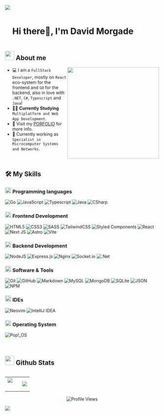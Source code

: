 <!--horizontal divider(gradiant)-->
<img src="https://user-images.githubusercontent.com/73097560/115834477-dbab4500-a447-11eb-908a-139a6edaec5c.gif">

<!--h1 without bottom border-->

<div id="user-content-toc">
  <ul align="left">
    <summary><h1 style="display: inline-block">Hi there👋, I'm David Morgade</h1></summary>
  </ul>
</div>

<!--About Me-->

## <picture><img src = "https://github.com/7oSkaaa/7oSkaaa/blob/main/Images/about_me.gif?raw=true" width = 30px></picture> About me

<picture> <img align="right" src="https://media2.giphy.com/media/qgQUggAC3Pfv687qPC/giphy.gif?cid=ecf05e47qkl96ftfy8fagqf0ct4msdkbf6te79bwoz1yliik&ep=v1_gifs_search&rid=giphy.gif&ct=g" width = 300px></picture>

- :computer: I am a `FullStack Developer`, mostly on `React` eco-system for the frontend and `GO` for the backend, also in love with `.NET`, `C#`, `Typescript` and `Java`!
- :technologist: **Currently Studying** `Multiplatform and Web App Development`.
- :handbag: Visit my [PORFOLIO](https://www.codigomorga.es/portfolio) for more info.
- :wrench: Currently working as `Specialist in Microcomputer Systems and Networks`.

<br>

## 🛠️ My Skills

### <picture> <img src = "https://github.com/7oSkaaa/7oSkaaa/blob/main/Images/Programming_Languages.gif?raw=true" width = 20px> </picture> Programming languages

![Go](https://img.shields.io/badge/go-%2300ADD8.svg?style=flat-square&logo=go&logoColor=white)
![JavaScript](https://img.shields.io/badge/JavaScript-F7DF1E?style=flat-square&logo=JavaScript&logoColor=white)
![Typescript](https://img.shields.io/badge/Typescript-3776AB?style=flat-square&logo=Typescript&logoColor=white)
![Java](https://img.shields.io/badge/Java-ED8B00?style=flat-square&logo=openjdk&logoColor=white)
![CSharp](https://img.shields.io/badge/CSharp-A8B9CC?style=flat-square&logo=CSharp&logoColor=white)

### <picture> <img src = "https://github.com/7oSkaaa/7oSkaaa/blob/main/Images/Front_End.gif?raw=true" width = 20px> </picture> Frontend Development

![HTML5](https://img.shields.io/badge/HTML-E34F26?style=flat-square&logo=HTML5&logoColor=white)
![CSS3](https://img.shields.io/badge/CSS-1572B6?style=flat-square&logo=CSS3&logoColor=white)
![SASS](https://img.shields.io/badge/SASS-hotpink.svg?style=flat-square&logo=SASS&logoColor=white)
![TailwindCSS](https://img.shields.io/badge/tailwindcss-%2338B2AC.svg?style=flat-square&logo=tailwind-css&logoColor=white)
![Styled Components](https://img.shields.io/badge/styled--components-DB7093?style=flat-square&logo=styled-components&logoColor=white)
![React](https://img.shields.io/badge/-React-61DAFB?style=flat-square&logo=react&logoColor=white&style=for-the-badge)
![Next JS](https://img.shields.io/badge/Next-black?style=flat-squaree&logo=next.js&logoColor=white)
![Astro](https://img.shields.io/badge/Astro-ffffff?style=flat-square&logo=astro&logoColor=black)
![Vite](https://img.shields.io/badge/vite-%23646CFF.svg?style=flat-square&logo=vite&logoColor=white)

### <picture> <img src = "https://github.com/7oSkaaa/7oSkaaa/blob/main/Images/CP_PS.gif?raw=true" width = 20px> </picture> Backend Development

![NodeJS](https://img.shields.io/badge/node.js-6DA55F?style=flat-square&logo=node.js&logoColor=white)
![Express.js](https://img.shields.io/badge/express.js-%23404d59.svg?style=flat-square&logo=express&logoColor=%2361DAFB)
![Nginx](https://img.shields.io/badge/nginx-%23009639.svg?style=flat-square&logo=nginx&logoColor=white)
![Socket.io](https://img.shields.io/badge/Socket.io-black?style=flat-square&logo=socket.io&badgeColor=010101)
![.Net](https://img.shields.io/badge/.NET-5C2D91?style=flat-square&logo=.net&logoColor=white)

### <picture> <img src = "https://github.com/7oSkaaa/7oSkaaa/blob/main/Images/Software_Tools.gif?raw=true" width = 20px> </picture> Software & Tools

![Git](https://img.shields.io/badge/Git-F05032?style=flat-square&logo=Git&logoColor=white)
![GitHub](https://img.shields.io/badge/GitHub-181717?style=flat-square&logo=GitHub&logoColor=white)
![Markdown](https://img.shields.io/badge/Markdown-000000?style=flat-square&logo=Markdown&logoColor=white)
![MySQL](https://img.shields.io/badge/MySQL-4479A1?style=flat-square&logo=MySQL&logoColor=white)
![MongoDB](https://img.shields.io/badge/MongoDB-%234ea94b.svg?style=flat-square&logo=mongodb&logoColor=white)
![SQLite](https://img.shields.io/badge/sqlite-%2307405e.svg?style=flat-square&logo=sqlite&logoColor=white)
![JSON](https://img.shields.io/badge/JSON-000000?style=flat-square&logo=JSON&logoColor=white)
![NPM](https://img.shields.io/badge/NPM-%23CB3837.svg?style=flat-square&logo=npm&logoColor=white)

### <picture> <img src = "https://github.com/7oSkaaa/7oSkaaa/blob/main/Images/IDEs.gif?raw=true" width = 20px> </picture> IDEs

![Neovim](https://img.shields.io/badge/NeoVim-%2357A143.svg?&style=flat-square&logo=neovim&logoColor=white)
![IntelliJ IDEA](https://img.shields.io/badge/IntelliJIDEA-000000.svg?style=flat-square&logo=intellij-idea&logoColor=white)

### <picture> <img src = "https://github.com/7oSkaaa/7oSkaaa/blob/main/Images/OS.gif?raw=true" width = 20px> </picture> Operating System

![Pop!\_OS](https://img.shields.io/badge/Pop!_OS-48B9C7?style=flat-square&logo=Pop!_OS&logoColor=white)

<br>

## <picture> <img src = "https://github.com/7oSkaaa/7oSkaaa/blob/main/Images/Statistics.gif?raw=true" width = 30px> </picture> Github Stats

<p align="left">
  <!--- stats (start) -->
<table align="left">
<tr border="none">
<td width="60%" align="center">
  <img  align="left"  src="https://readme-stats-selfhosted-ozp48m5un-davidmorgades-projects.vercel.app/api?username=DavidMorgade&theme=dark&show_icons=true&count_private=true" />
  <br></br>
</td>

<td width="50%" align="center">

  <img  align="center"  src="https://readme-stats-selfhosted-ozp48m5un-davidmorgades-projects.vercel.app/api/top-langs/?username=DavidMorgade&theme=dark&hide_border=false&no-bg=true&no-frame=true&langs_count=7&hide=powershell,css,html,shell,scss,mdx"/>

  </td>
</tr>
</table>

</p>        
<!--- stats (end) -->

<br>

<!--profile visit count-->

<div align="center">

![Profile Views](https://komarev.com/ghpvc/?username=DavidMorgade&color=219ca2)

</div>

<!--horizontal divider(gradiant)-->
<img src="https://user-images.githubusercontent.com/73097560/115834477-dbab4500-a447-11eb-908a-139a6edaec5c.gif">
